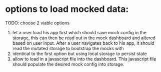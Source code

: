 # options to load mocked data:

TODO: choose 2 viable options

1. let a user load his app first which should save mock config in the storage, this can then be read out in the mock dashboard and altered based on user input. After a user navigates back to his app, it should read the mutated storage to bootstrap the mocks with
1. identical to the first option but using local storage to persist state
1. allow to load in a javascript file into the dashboard. This javascript file should populate the desired mock config into storage.
